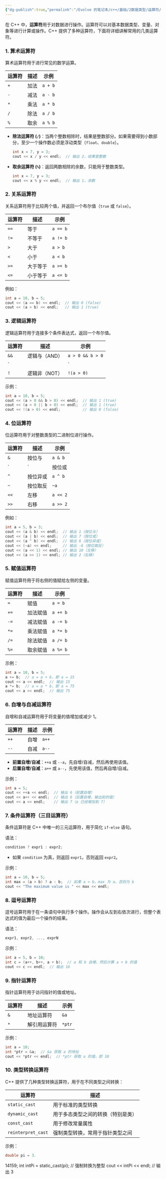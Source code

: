 ```yaml
---
{"dg-publish":true,"permalink":"/Evolve 的笔记本/c++/基础/2数据类型/运算符/","created":"2025-01-17T15:29:31.800+08:00"}
---
```


在 C++ 中，**运算符**用于对数据进行操作。运算符可以对基本数据类型、变量、对象等进行计算或操作。C++ 提供了多种运算符，下面将详细讲解常用的几类运算符。

### 1. **算术运算符**

算术运算符用于进行常见的数学运算。

|运算符|描述|示例|
|---|---|---|
|`+`|加法|`a + b`|
|`-`|减法|`a - b`|
|`*`|乘法|`a * b`|
|`/`|除法|`a / b`|
|`%`|取余|`a % b`|

- **除法运算符 (`/`)**：当两个整数相除时，结果是整数部分。如果需要得到小数部分，至少一个操作数必须是浮动类型（`float`、`double`）。
    
    ```cpp
    int x = 7, y = 3;
    cout << x / y << endl;  // 输出 2，结果是整数
    ```
    
- **取余运算符 (`%`)**：返回两数相除的余数，只能用于整数类型。
    
    ```cpp
    int x = 7, y = 3;
    cout << x % y << endl;  // 输出 1，余数
    ```
    

### 2. **关系运算符**

关系运算符用于比较两个值，并返回一个布尔值（`true` 或 `false`）。

|运算符|描述|示例|
|---|---|---|
|`==`|等于|`a == b`|
|`!=`|不等于|`a != b`|
|`>`|大于|`a > b`|
|`<`|小于|`a < b`|
|`>=`|大于等于|`a >= b`|
|`<=`|小于等于|`a <= b`|

例如：

```cpp
int a = 10, b = 5;
cout << (a == b) << endl;  // 输出 0 (false)
cout << (a > b) << endl;   // 输出 1 (true)
```

### 3. **逻辑运算符**

逻辑运算符用于连接多个条件表达式，返回一个布尔值。

|运算符|描述|示例|
|---|---|---|
|`&&`|逻辑与（AND）|`a > 0 && b > 0`|
|`||`|
|`!`|逻辑非（NOT）|`!(a > 0)`|

示例：

```cpp
int a = 10, b = 5;
cout << (a > 0 && b > 0) << endl;  // 输出 1 (true)
cout << (a < 0 || b > 0) << endl;  // 输出 1 (true)
cout << !(a > 0) << endl;          // 输出 0 (false)
```

### 4. **位运算符**

位运算符用于对整数类型的二进制位进行操作。

|运算符|描述|示例|
|---|---|---|
|`&`|按位与|`a & b`|
|`|`|按位或|
|`^`|按位异或|`a ^ b`|
|`~`|按位取反|`~a`|
|`<<`|左移|`a << 2`|
|`>>`|右移|`a >> 2`|

例如：

```cpp
int a = 5, b = 3;
cout << (a & b) << endl;  // 输出 1（按位与）
cout << (a | b) << endl;  // 输出 7（按位或）
cout << (a ^ b) << endl;  // 输出 6（按位异或）
cout << (~a) << endl;     // 输出 -6（按位取反）
cout << (a << 1) << endl; // 输出 10（左移）
cout << (a >> 1) << endl; // 输出 2（右移）
```

### 5. **赋值运算符**

赋值运算符用于将右侧的值赋给左侧的变量。

|运算符|描述|示例|
|---|---|---|
|`=`|赋值|`a = b`|
|`+=`|加法赋值|`a += b`|
|`-=`|减法赋值|`a -= b`|
|`*=`|乘法赋值|`a *= b`|
|`/=`|除法赋值|`a /= b`|
|`%=`|取余赋值|`a %= b`|

示例：

```cpp
int a = 10, b = 5;
a += b;  // a = a + b，即 a = 15
cout << a << endl;  // 输出 15
a *= b;  // a = a * b，即 a = 75
cout << a << endl;  // 输出 75
```

### 6. **自增与自减运算符**

自增和自减运算符用于将变量的值增加或减少 1。

|运算符|描述|示例|
|---|---|---|
|`++`|自增|`a++`|
|`--`|自减|`a--`|

- **前置自增/自减**：`++a` 或 `--a`，先自增/自减，然后再使用该值。
- **后置自增/自减**：`a++` 或 `a--`，先使用该值，然后再自增/自减。

示例：

```cpp
int a = 5;
cout << ++a << endl;  // 输出 6（前置自增）
cout << a++ << endl;  // 输出 6（后置自增，输出前的值）
cout << a << endl;    // 输出 7（a 已经增加到 7）
```

### 7. **条件运算符（三目运算符）**

条件运算符是 C++ 中唯一的三元运算符，用于简化 `if-else` 语句。

语法：

```cpp
condition ? expr1 : expr2;
```

- 如果 `condition` 为真，则返回 `expr1`，否则返回 `expr2`。

示例：

```cpp
int a = 10, b = 5;
int max = (a > b) ? a : b;  // 如果 a > b，max 为 a，否则为 b
cout << "The maximum value is " << max << endl;
```

### 8. **逗号运算符**

逗号运算符用于在一条语句中执行多个操作。操作会从左到右依次进行，但整个表达式的值为最后一个操作的结果。

语法：

```cpp
expr1, expr2, ..., exprN
```

示例：

```cpp
int a = 5, b = 10;
int c = (a++, b++, a + b);  // a 和 b 自增，然后计算 a + b 的值
cout << c << endl;  // 输出 16
```

### 9. **指针运算符**

指针运算符用于访问指针的值或地址。

|运算符|描述|示例|
|---|---|---|
|`&`|地址运算符|`&a`|
|`*`|解引用运算符|`*ptr`|

示例：

```cpp
int a = 10;
int *ptr = &a;  // &a 获取 a 的地址
cout << *ptr << endl;  // *ptr 获取 a 的值，即 10
```

### 10. **类型转换运算符**

C++ 提供了几种类型转换运算符，用于在不同类型之间转换：

|运算符|描述|
|---|---|
|`static_cast`|用于标准的类型转换|
|`dynamic_cast`|用于多态类型之间的转换（特别是类）|
|`const_cast`|用于修改常量属性|
|`reinterpret_cast`|强制类型转换，常用于指针类型之间|

示例：

```cpp
double pi = 3.
```

14159; int intPi = static_cast(pi); // 强制转换为整型 cout << intPi << endl; // 输出 3
